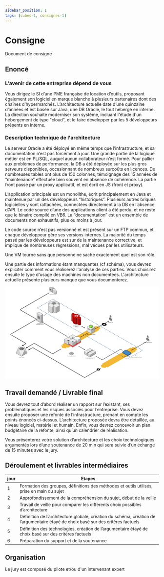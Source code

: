 ```yaml
---
sidebar_position: 1
tags: [cubes-1, consignes-1]
---
```


# Consigne

Document de consigne

## Enoncé

### L'avenir de cette entreprise dépend de vous

Vous dirigez le SI d’une PME française de location d’outils, proposant également son logiciel en marque blanche à plusieurs partenaires dont des chaînes d’hypermarchés. L’architecture actuelle date d’une quinzaine d’années et est basée sur Java, une DB Oracle, le tout hébergé en interne. La direction souhaite moderniser son système, incluant l'étude d'un hébergement de type "cloud", et le faire développer par les 5 développeurs présents en interne.

### Description technique de l'architecture

Le serveur Oracle a été déployé en même temps que l’infrastructure, et sa documentation n’est pas forcément à jour. Une grande partie de la logique métier est en PL/SQL, auquel aucun collaborateur n’est formé. Pour pallier aux problèmes de performance, la DB a été déployée sur les plus gros serveurs disponibles, occasionnant de nombreux surcoûts en licences. De nombreuses tables ont plus de 150 colonnes, témoignage des 15 années de “maintenance” effectuée bien souvent en absence de cohérence. La partie front passe par un proxy applicatif, et est écrit en JS (front et proxy).

L’application principale est un monolithe, écrit principalement en Java et maintenue par un des développeurs “historiques”. Plusieurs autres briques logicielles y sont rattachées, connectées directement à la DB en l’absence d’API. Le code source d’une des applications client a été perdu, et ne reste que le binaire compilé en VB6. La “documentation” est un ensemble de documents non exhaustifs, plus ou moins à jour.

Le code source n’est pas versionné et est présent sur un FTP commun, et chaque développeur gère ses versions internes. La majorité du temps passé par les développeurs est sur de la maintenance corrective, et implique de nombreuses régressions, mal vécues par les utilisateurs.

Une VM tourne sans que personne ne sache exactement quel est son rôle.

Une partie des informations étant manquantes (cf schéma), vous devrez expliciter comment vous réaliserez l'analyse de ces parties. Vous choisirez ensuite le type d'usage des machines non documentées. L'architecture actuelle présente plusieurs manque que vous documenterez.

![Architecture actuelle](./assets/architecture.png)

## Travail demandé / Livrable final

Vous devrez tout d’abord réaliser un rapport sur l’existant, ses problématiques et les risques associés pour l’entreprise. Vous devez ensuite proposer une refonte de l’infrastructure, prenant en compte les points énoncés ci-dessus. L’architecture proposée devra être détaillée, au niveau logiciel, matériel et humain. Enfin, vous devrez concevoir un plan budgétaire de la refonte, ainsi qu’un calendrier de réalisation.

Vous présenterez votre solution d’architecture et les choix technologiques argumentés lors d’une soutenance de 20 min qui sera suivie d’un échange de 15 minutes avec le jury.

## Déroulement et livrables intermédiaires

| jour | Etapes |
|------|--------|
|  1   | Formation des groupes, définitions des méthodes et outils utilisés, prise en main du sujet |
|  2   | Approfondissement de la compréhension du sujet, début de la veille |
|  3   | Travail de veille pour comparer les différents choix possibles d’architecture |
|  4   | Définition de l’architecture globale, création du schéma, création de l’argumentaire étayé de choix basé sur des critères factuels |
|  5   | Définition des technologies, création de l’argumentaire étayé de choix basé sur des critères factuels |
|  6   | Préparation du support et de la soutenance |

## Organisation

Le jury est composé du pilote et/ou d'un intervenant expert
